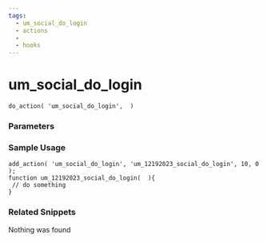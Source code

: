 ```yaml
---
tags: 
  - um_social_do_login
  - actions
  - 
  - hooks
---
```

# um\_social\_do\_login

``` php:no-line-numbers
do_action( 'um_social_do_login',  )
```
<div class='hook-sep'></div>

### Parameters

<div class='hook-sep'></div>



### Sample Usage

``` php:no-line-numbers
add_action( 'um_social_do_login', 'um_12192023_social_do_login', 10, 0 );
function um_12192023_social_do_login(  ){
 // do something
}
```
<div class='hook-sep'></div>



### Related Snippets

Nothing was found


